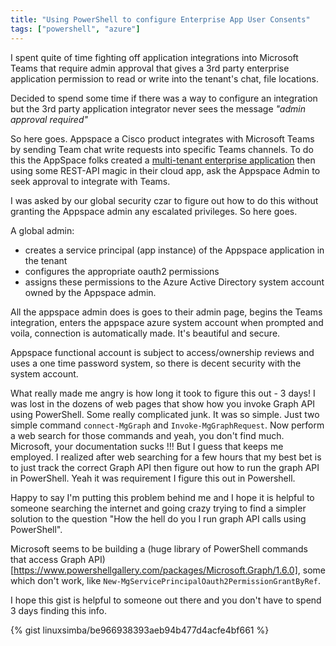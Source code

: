 ```yaml
---
title: "Using PowerShell to configure Enterprise App User Consents"
tags: ["powershell", "azure"]
---
```


I spent quite of time fighting off application integrations into Microsoft Teams that require admin approval that gives a 3rd party enterprise application
permission to read or write into the tenant's chat, file locations. 

Decided to spend some time if there was a way to configure an integration but the 3rd party application integrator never sees the message _"admin approval required"_

So here goes. Appspace a Cisco product integrates with Microsoft Teams by sending Team chat write requests into specific Teams channels.  To do this the AppSpace folks
created a [multi-tenant enterprise application](https://www.youtube.com/watch?v=B416AxHoMJ4) then using some REST-API magic in their cloud app, ask the Appspace Admin to seek approval to integrate with Teams. 

I was asked by our global security czar to figure out how to do this without granting the Appspace admin any escalated privileges. So here goes.

A global admin:
* creates a service principal (app instance) of the Appspace application in the tenant
* configures the appropriate oauth2 permissions
* assigns these permissions to the Azure Active Directory system account owned by the Appspace admin. 

All the appspace admin does is goes to their admin page, begins the Teams integration, enters the appspace azure system account when prompted and voila, connection is automatically made. It's beautiful and secure. 

Appspace functional account is subject to access/ownership reviews and uses a one time password system, so there is decent security with the system account.

What really made me angry is how long it took to figure this out - 3 days! I was lost in the dozens of web pages that show how you invoke Graph API using PowerShell. Some really complicated junk. It was so simple. Just two simple command `connect-MgGraph` and `Invoke-MgGraphRequest`. Now perform a web search for those commands and yeah, you don't find much. Microsoft, your documentation sucks !!! But I guess that keeps me employed.  I realized after web searching for a few hours that my best bet is to just track the correct Graph API then figure out how to run the graph API in PowerShell. Yeah it was requirement I figure this out in Powershell.  

Happy to say I'm putting this problem behind me and I hope it is helpful to someone searching the internet and going crazy trying to find a simpler solution to the question "How the hell do you I run graph API calls using PowerShell".  

Microsoft seems to be building a (huge library of PowerShell commands that access Graph API)[https://www.powershellgallery.com/packages/Microsoft.Graph/1.6.0], some which don't work, like `New-MgServicePrincipalOauth2PermissionGrantByRef`. 

I hope this gist is helpful to someone out there and you don't have to spend 3 days finding this info. 

{% gist linuxsimba/be966938393aeb94b477d4acfe4bf661 %}




